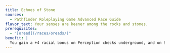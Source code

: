 ```yaml
---
title: Echoes of Stone
sources:
  - Pathfinder Roleplaying Game Advanced Race Guide
flavor_text: Your senses are keener among the rocks and stones.
prerequisites:
  - "[oread](/races/oreads/)"
benefit: |
  You gain a +4 racial bonus on Perception checks underground, and on Survival checks to avoid becoming lost in caverns and rocky areas.
---
```


